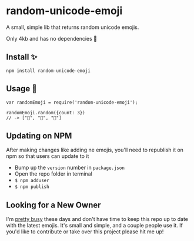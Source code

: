 # random-unicode-emoji

A small, simple lib that returns random unicode emojis. 

Only 4kb and has no dependencies 👼

## Install ✨

`npm install random-unicode-emoji`

## Usage 🐙

```
var randomEmoji = require('random-unicode-emoji');

randomEmoji.random({count: 3})
// -> ["🐸", "🍇", "🚣"]

```

## Updating on NPM

After making changes like adding ne emojis, you'll need to republish it on npm so that users can update to it

- Bump up the `version` number in `package.json`
- Open the repo folder in terminal
- `$ npm adduser`
- `$ npm publish`

## Looking for a New Owner

I'm [pretty busy](https://kinopio.club) these days and don't have time to keep this repo up to date with the latest emojis. It's small and simple, and a couple people use it. If you'd like to contribute or take over this project please hit me up!
